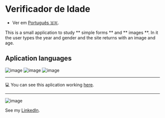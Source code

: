# **Verificador de Idade**

- Ver em [Português 🇧🇷](./README.md).

This is a small application to study ** simple forms ** and ** images **.
  In it the user types the year and gender and the site returns with an image and age.
 
 ## Aplication languages
 
 ![image](https://img.shields.io/badge/JavaScript-F7DF1E?style=for-the-badge&logo=javascript&logoColor=black) 
 ![image](https://img.shields.io/badge/HTML5-E34F26?style=for-the-badge&logo=html5&logoColor=white)
  ![image](https://img.shields.io/badge/CSS3-1572B6?style=for-the-badge&logo=css3&logoColor=white)
   

***
:computer: You can see this aplication working [here](https://nathanfirmo.github.io/exercicios/1-iniciante/verificador-de-idade/).

 ***
 ![image](https://img.shields.io/badge/LinkedIn-0077B5?style=for-the-badge&logo=linkedin&logoColor=white) 
 
See my [LinkedIn](https://www.linkedin.com/in/nathan-de-souza-silva-firmo/). 

